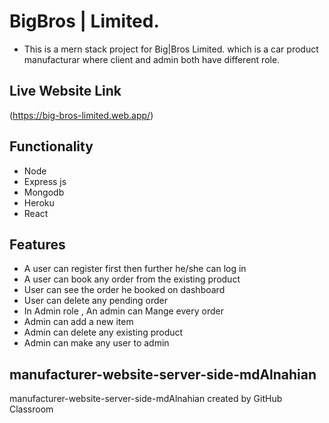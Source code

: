 # BigBros | Limited.
* This is a mern stack project for Big|Bros Limited. which is a car product manufacturar where client and admin both have different role.
## Live Website Link
(https://big-bros-limited.web.app/)
## Functionality
* Node 
* Express js
* Mongodb 
* Heroku
* React
## Features 
* A user can register first then further he/she can log in
* A user can book any order from the existing product
* User can see the order he booked on dashboard
* User can delete any pending order
* In Admin role , An admin can Mange every order
* Admin can add a new item
* Admin can delete any existing product
* Admin can make any user to admin

## manufacturer-website-server-side-mdAlnahian
manufacturer-website-server-side-mdAlnahian created by GitHub Classroom
